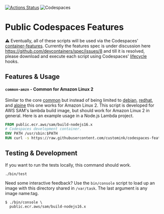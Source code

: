 [![Actions Status](https://github.com/customink/codespaces-features/workflows/Test/badge.svg)](https://github.com/customink/codespaces-features/actions) ![Codespaces](https://img.shields.io/badge/Codespaces-✅-black)

# Public Codespaces Features

⚠️ Eventually, all of these scripts will be used via the Codespaces' [container-features](https://github.com/microsoft/vscode-dev-containers/blob/main/script-library/container-features/README.md). Currently the features spec is under discussion here https://github.com/devcontainers/spec/issues/8 and till it is resolved, please download and execute each script using Codespaces' [lifecycle](https://code.visualstudio.com/docs/remote/devcontainerjson-reference#_lifecycle-scripts) hooks.

## Features & Usage

#### `common-amzn` - Common for Amazon Linux 2

Similar to the core [common](https://github.com/microsoft/vscode-dev-containers/blob/main/script-library/docs/common.md) but instead of being limited to [debian](https://github.com/microsoft/vscode-dev-containers/blob/main/script-library/common-debian.sh), [redhat](https://github.com/microsoft/vscode-dev-containers/blob/main/script-library/common-redhat.sh), and [alpine](https://github.com/microsoft/vscode-dev-containers/blob/main/script-library/common-alpine.sh) this one works for Amazon Linux 2. This script is developed for AWS SAM's lambda build image, but should work for Amazon Linux 2 in general. Here is an example usage in a Node.js Lambda project.

```dockerfile
FROM public.ecr.aws/sam/build-nodejs16.x
# Codespaces development container.
ENV PATH /usr/sbin:$PATH
RUN curl -s https://raw.githubusercontent.com/customink/codespaces-features/main/common-amzn.sh | bash /dev/stdin 1> /dev/null
```

## Testing & Development

If you want to run the tests locally, this command should work.

```shell
./bin/test
```

Need some interactive feedback? Use the `bin/console` script to load up an image with this directory shared in `/var/task`. The last argument is any image name:tag.

```shell
$ ./bin/console \
  public.ecr.aws/sam/build-nodejs16.x
```
